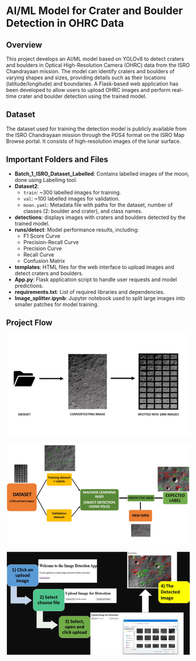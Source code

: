 # AI/ML Model for Crater and Boulder Detection in OHRC Data

## Overview
This project develops an AI/ML model based on YOLOv8 to detect craters and boulders in Optical High-Resolution Camera (OHRC) data from the ISRO Chandrayaan mission. The model can identify craters and boulders of varying shapes and sizes, providing details such as their locations (latitude/longitude) and boundaries. 
A Flask-based web application has been developed to allow users to upload OHRC images and perform real-time crater and boulder detection using the trained model.

## Dataset
The dataset used for training the detection model is publicly available from the ISRO Chandrayaan mission through the PDS4 format on the ISRO Map Browse portal. It consists of high-resolution images of the lunar surface.

## Important Folders and Files 
- **Batch_1_ISRO_Dataset_Labelled**: Contains labelled images of the moon, done using LabelImg tool.
- **Dataset2**:
  - `train`: ~300 labelled images for training.
  - `val`: ~100 labelled images for validation.
  - `moon.yaml`: Metadata file with paths for the dataset, number of classes (2: boulder and crater), and class names.
- **detections**: displays images with craters and boulders detected by the trained model.
- **runs/detect**: Model performance results, including:
  - F1 Score Curve
  - Precision-Recall Curve
  - Precision Curve
  - Recall Curve
  - Confusion Matrix
- **templates**: HTML files for the web interface to upload images and detect craters and boulders.
- **App.py**: Flask application script to handle user requests and model predictions.
- **requirements.txt**: List of required libraries and dependencies.
- **Image_splitter.ipynb**: Jupyter notebook used to split large images into smaller patches for model training.

 ## Project Flow 
<p align="center">
  <img src="moon1.jpg" width="500" />
</p>

<p align="center">
  <img src="moon2.png.jpeg" alt="Image 2" width="500" />
</p>

<p align="center">
  <img src="moon3.png.jpeg" alt="Image 3" width="500" />
</p>


